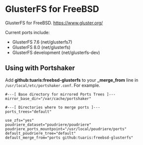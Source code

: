 GlusterFS for FreeBSD
=====

GlusterFS for FreeBSD.
https://www.gluster.org/

Current ports include:

- GlusterFS 7.6 (net/glusterfs7)
- GlusterFS 8.0 (net/glusterfs)
- GlusterFS development (net/glusterfs-dev)

## Using with Portshaker

Add **github:tuaris:freebsd-glusterfs** to your **_merge_from** line in `/usr/local/etc/portshaker.conf`.  For example.

```
#---[ Base directory for mirrored Ports Trees ]---
mirror_base_dir="/var/cache/portshaker"

#---[ Directories where to merge ports ]---
ports_trees="default"

use_zfs="yes"
poudriere_dataset="poudriere/poudriere"
poudriere_ports_mountpoint="/usr/local/poudriere/ports"
default_poudriere_tree="default"
default_merge_from="ports github:tuaris:freebsd-glusterfs"
```


